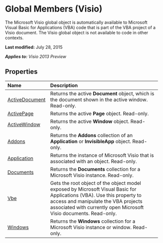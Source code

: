 
# Global Members (Visio)
The Microsoft Visio global object is automatically available to Microsoft Visual Basic for Applications (VBA) code that is part of the VBA project of a Visio document. The Visio global object is not available to code in other contexts.

 **Last modified:** July 28, 2015

 _**Applies to:** Visio 2013 Preview_

## Properties



|**Name**|**Description**|
|:-----|:-----|
| [ActiveDocument](305c79be-980f-a010-f3dc-8996d6b90e81.md)|Returns the active  **Document** object, which is the document shown in the active window. Read-only.|
| [ActivePage](ac981df6-5d43-f93d-f10c-41bd8e0ad2de.md)|Returns the active  **Page** object. Read-only.|
| [ActiveWindow](3d804eb0-9e84-0123-e921-edfbcd79d461.md)|Returns the active  **Window** object. Read-only.|
| [Addons](4d1cc9ae-5a9f-1a84-7550-6fe5271b88a3.md)|Returns the  **Addons** collection of an **Application** or **InvisibleApp** object. Read-only.|
| [Application](cafd474b-9ab7-08a4-2ffa-79b4e6ab6fd6.md)|Returns the instance of Microsoft Visio that is associated with an object. Read-only.|
| [Documents](c3cd61bf-9497-3c47-6215-7f315881f9a8.md)|Returns the  **Documents** collection for a Microsoft Visio instance. Read-only.|
| [Vbe](e9840bf6-b6a5-39e5-36c8-517cd772d54d.md)|Gets the root object of the object model exposed by Microsoft Visual Basic for Applications (VBA). Use this property to access and manipulate the VBA projects associated with currently open Microsoft Visio documents. Read-only.|
| [Windows](d86b6db0-702c-9058-03a7-b457388ebfd3.md)|Returns the  **Windows** collection for a Microsoft Visio instance or window. Read-only.|
